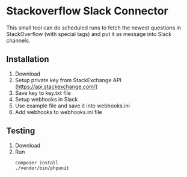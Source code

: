 # Stackoverflow Slack Connector

This small tool can do scheduled runs to fetch the newest questions in 
StackOverflow (with special tags) and put it as message into Slack channels.

## Installation

1. Download
2. Setup private key from StackExchange API (https://api.stackexchange.com/)
3. Save key to key.txt file
4. Setup webhooks in Slack
5. Use example file and save it into webhooks.ini
6. Add webhooks to webhooks.ini file

## Testing

1. Download
2. Run
   ```
   composer install
   ./vendor/bin/phpunit
   ```
   